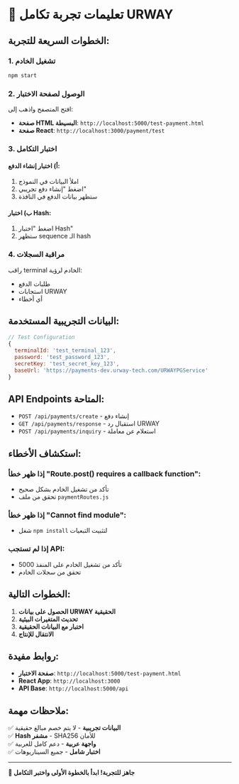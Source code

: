 # 🚀 تعليمات تجربة تكامل URWAY

## الخطوات السريعة للتجربة:

### 1. تشغيل الخادم
```bash
npm start
```

### 2. الوصول لصفحة الاختبار
افتح المتصفح واذهب إلى:
- **صفحة HTML البسيطة**: `http://localhost:5000/test-payment.html`
- **صفحة React**: `http://localhost:3000/payment/test`

### 3. اختبار التكامل

#### أ) اختبار إنشاء الدفع:
1. املأ البيانات في النموذج
2. اضغط "إنشاء دفع تجريبي"
3. ستظهر بيانات الدفع في النافذة

#### ب) اختبار Hash:
1. اضغط "اختبار Hash"
2. ستظهر sequence الـ hash

### 4. مراقبة السجلات
راقب terminal الخادم لرؤية:
- طلبات الدفع
- استجابات URWAY
- أي أخطاء

## البيانات التجريبية المستخدمة:

```javascript
// Test Configuration
{
  terminalId: 'test_terminal_123',
  password: 'test_password_123', 
  secretKey: 'test_secret_key_123',
  baseUrl: 'https://payments-dev.urway-tech.com/URWAYPGService'
}
```

## API Endpoints المتاحة:

- `POST /api/payments/create` - إنشاء دفع
- `GET /api/payments/response` - استقبال رد URWAY
- `POST /api/payments/inquiry` - استعلام عن معاملة

## استكشاف الأخطاء:

### إذا ظهر خطأ "Route.post() requires a callback function":
- تأكد من تشغيل الخادم بشكل صحيح
- تحقق من ملف `paymentRoutes.js`

### إذا ظهر خطأ "Cannot find module":
- شغل `npm install` لتثبيت التبعيات

### إذا لم تستجب API:
- تأكد من تشغيل الخادم على المنفذ 5000
- تحقق من سجلات الخادم

## الخطوات التالية:

1. **الحصول على بيانات URWAY الحقيقية**
2. **تحديث المتغيرات البيئية**
3. **اختبار مع البيانات الحقيقية**
4. **الانتقال للإنتاج**

## روابط مفيدة:

- **صفحة الاختبار**: `http://localhost:5000/test-payment.html`
- **React App**: `http://localhost:3000`
- **API Base**: `http://localhost:5000/api`

## ملاحظات مهمة:

✅ **البيانات تجريبية** - لا يتم خصم مبالغ حقيقية  
✅ **Hash مشفر** - SHA256 للأمان  
✅ **واجهة عربية** - دعم كامل للعربية  
✅ **اختبار شامل** - جميع السيناريوهات  

---

**🎯 جاهز للتجربة! ابدأ بالخطوة الأولى واختبر التكامل** 